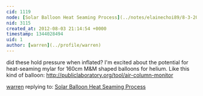 ```yaml
---
cid: 1119
node: [Solar Balloon Heat Seaming Process](../notes/elainechoi89/8-3-2012/solar-balloon-heat-seaming-process)
nid: 3115
created_at: 2012-08-03 21:14:54 +0000
timestamp: 1344028494
uid: 1
author: [warren](../profile/warren)
---
```


did these hold pressure when inflated? I'm excited about the potential for heat-seaming mylar for 160cm M&M shaped balloons for helium. Like this kind of balloon: http://publiclaboratory.org/tool/air-column-monitor

[warren](../profile/warren) replying to: [Solar Balloon Heat Seaming Process](../notes/elainechoi89/8-3-2012/solar-balloon-heat-seaming-process)

